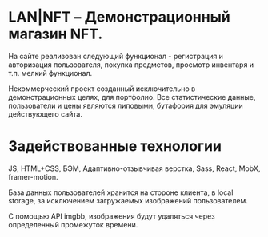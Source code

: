 # LAN|NFT  – Демонстрационный магазин NFT.

На сайте реализован следующий функционал - регистрация и авторизация пользователя, покупка предметов, просмотр инвентаря и т.п. мелкий функционал.  

Некоммерческий проект созданный исключительно в демонстрационных целях, для портфолио. 
Все статистические данные, пользователи и цены являются липовыми, бутафория для эмуляции действующего сайта.

# Задействованные технологии

JS, HTML+CSS, БЭМ, Адаптивно-отзывчивая верстка, Sass, React, MobX, framer-motion. 

База данных пользователей хранится на стороне клиента, в local storage, за исключением загружаемых изображений пользователем. 

С помощью API imgbb, изображения будут удаляться через определенный промежуток времени.
